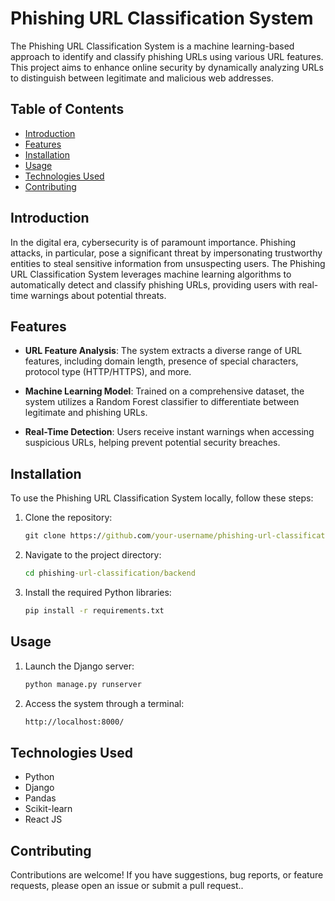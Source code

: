 # Phishing URL Classification System

The Phishing URL Classification System is a machine learning-based approach to identify and classify phishing URLs using various URL features. This project aims to enhance online security by dynamically analyzing URLs to distinguish between legitimate and malicious web addresses.

## Table of Contents

- [Introduction](#introduction)
- [Features](#features)
- [Installation](#installation)
- [Usage](#usage)
- [Technologies Used](#technologies-used)
- [Contributing](#contributing)

## Introduction

In the digital era, cybersecurity is of paramount importance. Phishing attacks, in particular, pose a significant threat by impersonating trustworthy entities to steal sensitive information from unsuspecting users. The Phishing URL Classification System leverages machine learning algorithms to automatically detect and classify phishing URLs, providing users with real-time warnings about potential threats.

## Features

- **URL Feature Analysis**: The system extracts a diverse range of URL features, including domain length, presence of special characters, protocol type (HTTP/HTTPS), and more.
  
- **Machine Learning Model**: Trained on a comprehensive dataset, the system utilizes a Random Forest classifier to differentiate between legitimate and phishing URLs.
  
- **Real-Time Detection**: Users receive instant warnings when accessing suspicious URLs, helping prevent potential security breaches.

## Installation

To use the Phishing URL Classification System locally, follow these steps:

1. Clone the repository:
   ```cmd
   git clone https://github.com/your-username/phishing-url-classification.git

2. Navigate to the project directory:
   ```cmd
   cd phishing-url-classification/backend

3. Install the required Python libraries:
   ```cmd
   pip install -r requirements.txt

## Usage
1. Launch the Django server:
   ```cmd
   python manage.py runserver

2. Access the system through a terminal:
   ```cmd
   http://localhost:8000/

## Technologies Used
- Python
- Django
- Pandas
- Scikit-learn
- React JS

## Contributing
Contributions are welcome! If you have suggestions, bug reports, or feature requests, please open an issue or submit a pull request..
